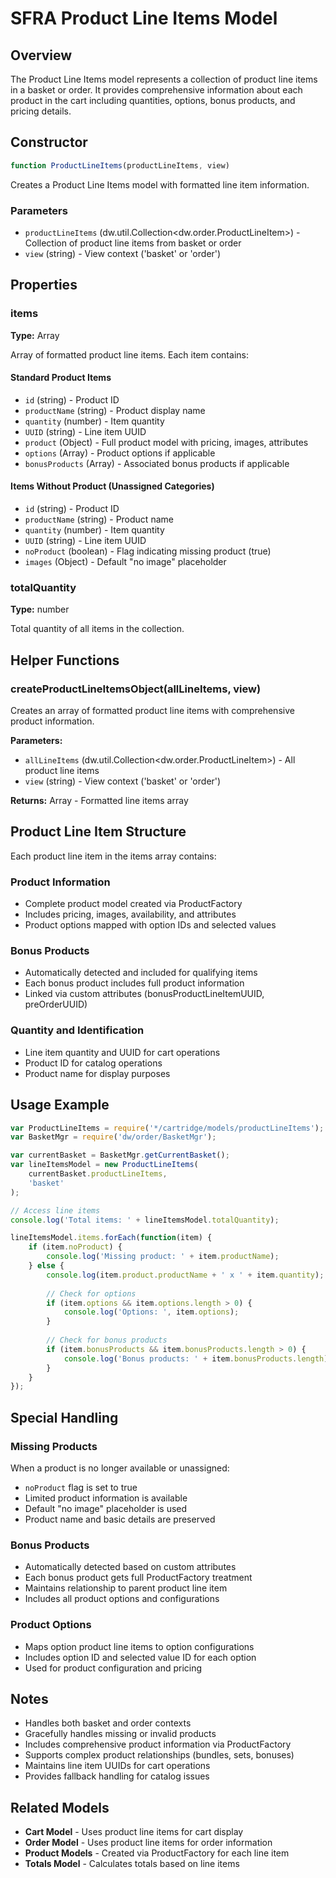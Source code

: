 # SFRA Product Line Items Model

## Overview

The Product Line Items model represents a collection of product line items in a basket or order. It provides comprehensive information about each product in the cart including quantities, options, bonus products, and pricing details.

## Constructor

```javascript
function ProductLineItems(productLineItems, view)
```

Creates a Product Line Items model with formatted line item information.

### Parameters

- `productLineItems` (dw.util.Collection<dw.order.ProductLineItem>) - Collection of product line items from basket or order
- `view` (string) - View context ('basket' or 'order')

## Properties

### items
**Type:** Array<Object>

Array of formatted product line items. Each item contains:

#### Standard Product Items
- `id` (string) - Product ID
- `productName` (string) - Product display name
- `quantity` (number) - Item quantity
- `UUID` (string) - Line item UUID
- `product` (Object) - Full product model with pricing, images, attributes
- `options` (Array) - Product options if applicable
- `bonusProducts` (Array) - Associated bonus products if applicable

#### Items Without Product (Unassigned Categories)
- `id` (string) - Product ID
- `productName` (string) - Product name
- `quantity` (number) - Item quantity
- `UUID` (string) - Line item UUID
- `noProduct` (boolean) - Flag indicating missing product (true)
- `images` (Object) - Default "no image" placeholder

### totalQuantity
**Type:** number

Total quantity of all items in the collection.

## Helper Functions

### createProductLineItemsObject(allLineItems, view)
Creates an array of formatted product line items with comprehensive product information.

**Parameters:**
- `allLineItems` (dw.util.Collection<dw.order.ProductLineItem>) - All product line items
- `view` (string) - View context ('basket' or 'order')

**Returns:** Array<Object> - Formatted line items array

## Product Line Item Structure

Each product line item in the items array contains:

### Product Information
- Complete product model created via ProductFactory
- Includes pricing, images, availability, and attributes
- Product options mapped with option IDs and selected values

### Bonus Products
- Automatically detected and included for qualifying items
- Each bonus product includes full product information
- Linked via custom attributes (bonusProductLineItemUUID, preOrderUUID)

### Quantity and Identification
- Line item quantity and UUID for cart operations
- Product ID for catalog operations
- Product name for display purposes

## Usage Example

```javascript
var ProductLineItems = require('*/cartridge/models/productLineItems');
var BasketMgr = require('dw/order/BasketMgr');

var currentBasket = BasketMgr.getCurrentBasket();
var lineItemsModel = new ProductLineItems(
    currentBasket.productLineItems, 
    'basket'
);

// Access line items
console.log('Total items: ' + lineItemsModel.totalQuantity);

lineItemsModel.items.forEach(function(item) {
    if (item.noProduct) {
        console.log('Missing product: ' + item.productName);
    } else {
        console.log(item.product.productName + ' x ' + item.quantity);
        
        // Check for options
        if (item.options && item.options.length > 0) {
            console.log('Options: ', item.options);
        }
        
        // Check for bonus products
        if (item.bonusProducts && item.bonusProducts.length > 0) {
            console.log('Bonus products: ' + item.bonusProducts.length);
        }
    }
});
```

## Special Handling

### Missing Products
When a product is no longer available or unassigned:
- `noProduct` flag is set to true
- Limited product information is available
- Default "no image" placeholder is used
- Product name and basic details are preserved

### Bonus Products
- Automatically detected based on custom attributes
- Each bonus product gets full ProductFactory treatment
- Maintains relationship to parent product line item
- Includes all product options and configurations

### Product Options
- Maps option product line items to option configurations
- Includes option ID and selected value ID for each option
- Used for product configuration and pricing

## Notes

- Handles both basket and order contexts
- Gracefully handles missing or invalid products
- Includes comprehensive product information via ProductFactory
- Supports complex product relationships (bundles, sets, bonuses)
- Maintains line item UUIDs for cart operations
- Provides fallback handling for catalog issues

## Related Models

- **Cart Model** - Uses product line items for cart display
- **Order Model** - Uses product line items for order information
- **Product Models** - Created via ProductFactory for each line item
- **Totals Model** - Calculates totals based on line items
